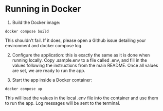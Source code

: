 # Running in Docker

1. Build the Docker image:

```
docker compose build
```

This shouldn't fail. If it does, please open a Github issue detailing your environment and docker compose log.

2. Configure the application: this is exactly the same as it is done when running locally. Copy .sample.env to a file called .env, and fill in the values following the instructions from the main README. Once all values are set, we are ready to run the app.

3. Start the app inside a Docker container:

```
docker compose up
```

This will load the values in the local .env file into the container and use them to run the app. Log messages will be sent to the terminal.
